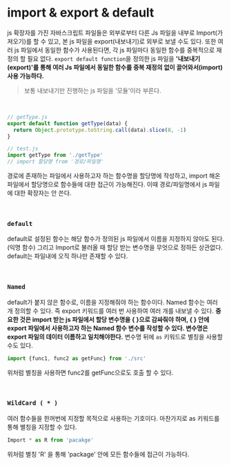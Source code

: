 # import & export & default

js 확장자를 가진 자바스크립트 파일들은 외부로부터 다른 Js 파일을 내부로 Import(가져오기)를 할 수 있고, 본 js 파일을 export(내보내기)로 외부로 보낼 수도 있다. 또한 여러 js 파일에서 동일한 함수가 사용된다면, 각 js 파일마다 동일한 함수를 중복적으로 재정의 할 필요 없다. `export default function`을 정의한 js 파일을 **'내보내기(export)'를 통해 여러 Js 파일에서 동일한 함수를 중복 재정의 없이 끌어와서(import) 사용 가능하다.**

> 보통 내보내기만 진행하는 js 파일을 '모듈'이라 부른다.


<br>

```javascript
// getType.js
export default function getType(data) {
  return Object.prototype.toString.call(data).slice(8, -1)
}
```

```javascript
// test.js
import getType from './getType'
// import 할당명 from '경로/파일명'
```

경로에 존재하는 파일에서 사용하고자 하는 함수명을 할당명에 작성하고, import 해온 파일에서 할당명으로 함수들에 대한 접근이 가능해진다. 이때 경로/파일명에서 js 파일에 대한 확장자는 안 쓴다.

<br>

### `default`

default로 설정된 함수는 해당 함수가 정의된 js 파일에서 이름을 지정하지 않아도 된다.(익명 함수) 그리고 Import로 불러올 때 할당 받는 변수명을 무엇으로 정하든 상관없다. default는 파일내에 오직 하나만 존재할 수 있다.

<br>

### `Named`

default가 붙지 않은 함수로, 이름을 지정해줘야 하는 함수이다. Named 함수는 여러 개 정의할 수 있다. 즉 export 키워드를 여러 번 사용하여 여러 개를 내보낼 수 있다. **중요한 것은 import 받는 js 파일에서 할당 변수명을 { }으로 감싸줘야 하며, { } 안에 export 파일에서 사용하고자 하는 Named 함수 변수를 작성할 수 있다. 변수명은 export 파일의 데이터 이름하고 일치해야한다.** 변수명 뒤에 `as` 키워드로 별칭을 사용할 수도 있다.

```javascript
import {func1, func2 as getFunc} from './src'
```
위처럼 별칭을 사용하면 func2를 getFunc으로도 호출 할 수 있다.

<br>

### `WildCard ( * )`

여러 함수들을 한꺼번에 지정할 목적으로 사용하는 기호이다. 마찬가지로 as 키워드를 통해 별칭을 지정할 수 있다.

```javascript
Import * as R from 'pacakge'
```
위처럼 별칭 'R' 을 통해 'package' 안에 모든 함수들에 접근이 가능하다.